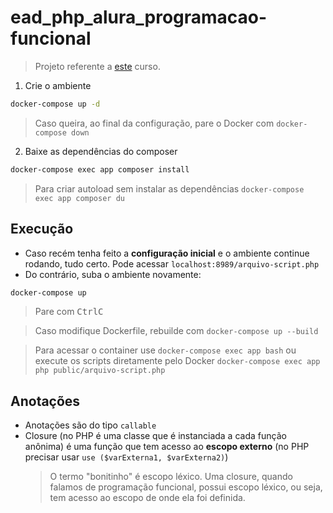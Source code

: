 # ead_php_alura_programacao-funcional

> Projeto referente a [este](https://cursos.alura.com.br/course/php-programacao-funcional) curso.

1. Crie o ambiente
```sh
docker-compose up -d
```
> Caso queira, ao final da configuração, pare o Docker com ``docker-compose down``

2. Baixe as dependências do composer
```sh
docker-compose exec app composer install
```

> Para criar autoload sem instalar as dependências ``docker-compose exec app composer du``

## Execução

- Caso recém tenha feito a **configuração inicial** e o ambiente continue rodando, tudo certo. Pode acessar ``localhost:8989/arquivo-script.php``
- Do contrário, suba o ambiente novamente:
```sh
docker-compose up
```
> Pare com <kbd>Ctrl</kbd><kbd>C</kbd>

> Caso modifique Dockerfile, rebuilde com ``docker-compose up --build``

> Para acessar o container use ``docker-compose exec app bash`` ou execute os scripts diretamente pelo Docker ``docker-compose exec app php public/arquivo-script.php``

## Anotações

- Anotações são do tipo `callable`
- Closure (no PHP é uma classe que é instanciada a cada função anônima) é uma função que tem acesso ao **escopo externo** (no PHP precisar usar `use ($varExterna1, $varExterna2)`)
    > O termo "bonitinho" é escopo léxico. Uma closure, quando falamos de programação funcional, possui escopo léxico, ou seja, tem acesso ao escopo de onde ela foi definida.
